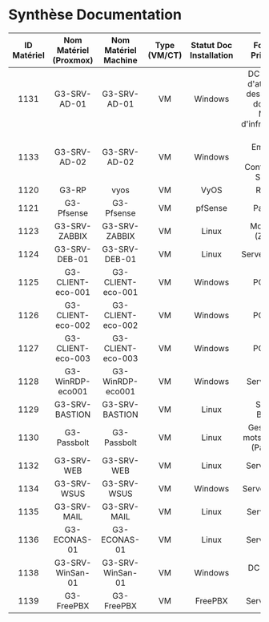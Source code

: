 # Synthèse Documentation

|       ID Matériel      |       Nom  Matériel (Proxmox)     | Nom    Matériel    Machine  | Type (VM/CT) | Statut Doc Installation | Fonction Principale |
|:-:|:-:|:-:|:-:|:-:|:-:|
| 1131 | G3-SRV-AD-01 |        G3-SRV-AD-01              | VM           | Windows  | DC - Maître d'attribution des noms de domaine, Maître d'infrastructure |
| 1133 | G3-SRV-AD-02 |             G3-SRV-AD-02           | VM           | Windows  | DC - Emulateur PDC, Contrôleur de Schéma  | 
| 1120 | G3-RP | vyos | VM | VyOS     | Routeur |              
| 1121 |       G3-Pfsense |            G3-Pfsense         | VM           | pfSense  | Pare-feu | 
| 1123 |        G3-SRV-ZABBIX |          G3-SRV-ZABBIX              | VM           | Linux    | Monitoring (Zabbix)  |
| 1124 |       G3-SRV-DEB-01          |           G3-SRV-DEB-01              | VM           | Linux    | Serveur Debian  | 
| 1125 |        G3-CLIENT-eco-001      |           G3-CLIENT-eco-001          | VM           | Windows  | PC Client |
| 1126 | G3-CLIENT-eco-002      |        G3-CLIENT-eco-002     | VM  | Windows  | PC Client   | 
| 1127 | G3-CLIENT-eco-003    |            G3-CLIENT-eco-003                | VM  | Windows  | PC Client  |
| 1128 | G3-WinRDP-eco001   |          G3-WinRDP-eco001         | VM   | Windows  | Serveur RDP  | 
| 1129 | G3-SRV-BASTION |           G3-SRV-BASTION      | VM        | Linux    | Serveur Bastion | 
| 1130 | G3-Passbolt | G3-Passbolt         | VM           | Linux    | Gestion des mots de passe (Passbolt)  | 
| 1132 | G3-SRV-WEB  | G3-SRV-WEB          | VM           | Linux    | Serveur Web  | 
| 1134 | G3-SRV-WSUS | G3-SRV-WSUS         | VM           | Windows  | Serveur WSUS | 
| 1135 | G3-SRV-MAIL | G3-SRV-MAIL         | VM           | Linux    | Serveur Mail  |  
| 1136 | G3-ECONAS-01           | G3-ECONAS-01        | VM           | Linux    | Serveur NAS |
| 1138 | G3-SRV-WinSan-01       | G3-SRV-WinSan-01    | VM           | Windows  | DC - Maître RID | 
| 1139 | G3-FreePBX             | G3-FreePBX          | VM           | FreePBX  | Serveur VoIP |
